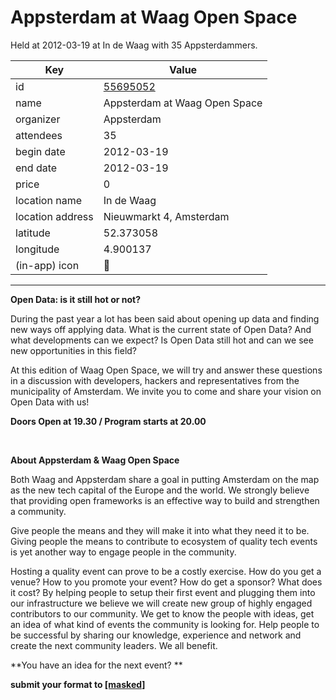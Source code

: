 # Appsterdam at Waag Open Space
Held at 2012-03-19 at In de Waag with 35 Appsterdammers.
        
|Key|Value
|---|---|
|id|[55695052](https://www.meetup.com/appsterdam/events/55695052/)|
|name|Appsterdam at Waag Open Space|
|organizer|Appsterdam|
|attendees|35|
|begin date|2012-03-19|
|end date|2012-03-19|
|price|0|
|location name|In de Waag|
|location address|Nieuwmarkt 4, Amsterdam|
|latitude|52.373058|
|longitude|4.900137|
|(in-app) icon|📱|

---

**Open Data: is it still hot or not?**

During the past year a lot has been said about opening up data and finding new ways off applying data. What is the current state of Open Data? And what developments can we expect? Is Open Data still hot and can we see new opportunities in this field?

At this edition of Waag Open Space, we will try and answer these questions in a discussion with developers, hackers and representatives from the municipality of Amsterdam. We invite you to come and share your vision on Open Data with us! 

**Doors Open at 19.30 / Program starts at 20.00**

 

**About Appsterdam & Waag Open Space**

Both Waag and Appsterdam share a goal in putting Amsterdam on the map as the new tech capital of the Europe and the world. We strongly believe that providing open frameworks is an effective way to build and strengthen a community.

Give people the means and they will make it into what they need it to be. Giving people the means to contribute to ecosystem of quality tech events is yet another way to engage people in the community.

Hosting a quality event can prove to be a costly exercise. How do you get a venue? How to you promote your event? How do get a sponsor? What does it cost? By helping people to setup their first event and plugging them into our infrastructure we believe we will create new group of highly engaged contributors to our community. We get to know the people with ideas, get an idea of what kind of events the community is looking for. Help people to be successful by sharing our knowledge, experience and network and create the next community leaders. We all benefit.

**You have an idea for the next event? **

**submit your format to [[masked]](mailto:[masked])**


